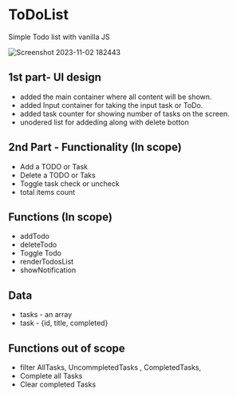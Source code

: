 # ToDoList
Simple Todo list with vanilla JS 

![Screenshot 2023-11-02 182443](https://github.com/HANAMANTAPPA/ToDoList/assets/48180907/71a2de31-83af-4a64-8044-80e122b036e3)

## 1st part- UI design
   * added the main container where all content will be shown. 
   * added Input container for taking the input task or ToDo. 
   * added task counter for showing number of tasks on the screen. 
   * unodered list for addeding along with delete botton

## 2nd Part - Functionality (In scope)
   - Add a TODO or Task
   - Delete a TODO or Taks
   - Toggle task check or uncheck
   - total items count 
## Functions (In scope)
   - addTodo
   - deleteTodo
   - Toggle Todo
   - renderTodosList
   - showNotification
## Data
   - tasks - an array 
   - task - {id, title, completed}
## Functions out of scope 
  - filter AllTasks, UncommpletedTasks , CompletedTasks,
  - Complete all Tasks
  - Clear completed Tasks

    
